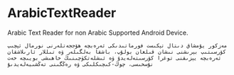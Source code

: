 ArabicTextReader
================

Arabic Text Reader for non Arabic Supported Android Device.

	‏مەزكور يۇمشاق دىتال تېكىست فورماتىدىكى ئەرەبچە ھۆججەتلەرنى نورمال ئېچىپ كۆرسىتىپ بېرىشنى نىشان قىلغان بولۇپ، باشقا بەلگىلەر ۋە تىللار ئارىلاشقان ئەرەبچە يېزىقنى ‏توغرا كۆرسىتەلەيدۇ ۋە ئىشلەتكۈچىنىڭ خاھىشى بويىچە خەت نۇسخىسى، چوڭ-كىچىكلىكى ۋە رەڭگىنى تەڭشىيەلەيدىۇ
